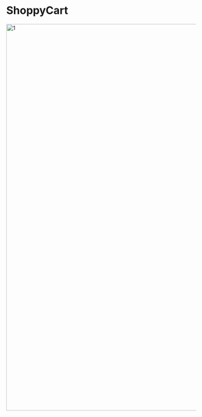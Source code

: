 # ShoppyCart
<img width="1025" alt="1 " src="https://user-images.githubusercontent.com/66435399/89062459-1b675500-d32c-11ea-8843-7378bf26f1d4.png">
